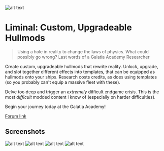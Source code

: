 
![alt text](https://i.imgur.com/PgHtXzG.png)

# Liminal: Custom, Upgradeable Hullmods
> Using a hole in reality to change the laws of physics. What could possibly go wrong?
> Last words of a Galatia Academy Researcher

Create custom, upgradeable hullmods that rewrite reality. Unlock, upgrade, and slot together different effects into templates, that can be equipped as hullmods onto your ships. Research costs credits, as does using templates (so you probably can't equip a massive fleet with these).

Delve too deep and trigger an *extremely* difficult endgame crisis. This is the most *difficult* modded content I know of (especially on harder difficulties).

Begin your journey today at the Galatia Academy!



[Forum link](https://fractalsoftworks.com/forum/index.php?topic=31649.0)

## Screenshots

![alt text](https://i.imgur.com/ffs7BkP.png)
![alt text](https://i.imgur.com/24KbLNp.png)
![alt text](https://i.imgur.com/8vf7KDX.png)
![alt text](https://i.imgur.com/bPiMq4i.png)
